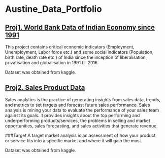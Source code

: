 # Austine_Data_Portfolio

## [Proj1. World Bank Data of Indian Economy since 1991](https://www.google.com "Google's Homepage")
This project contains critical economic indicators (Employment, Unemployment, Labor force etc.) and some social indicators (Population, birth rate, death rate etc.) of India since the inception of liberalisation, privatisation and globalisation in 1991 till 2016.

Dataset was obtained from kaggle.

## [Proj2. Sales Product Data](https://www.google.com "Google's Homepage")
Sales analytics is the practice of generating insights from sales data, trends, and metrics to set targets and forecast future sales performance. Sales analysis is mining your data to evaluate the performance of your sales team against its goals. It provides insights about the top performing and underperforming products/services, the problems in selling and market opportunities, sales forecasting, and sales activities that generate revenue.

###Target
A target market analysis is an assessment of how your product or service fits into a specific market and where it will gain the most.

Dataset was obtained from kaggle.
